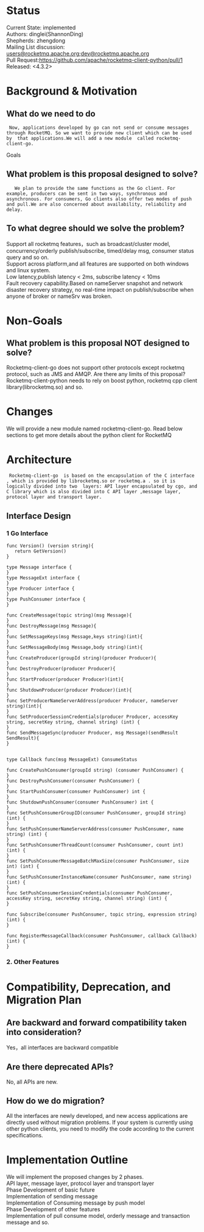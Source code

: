 # Status
Current State: implemented    
Authors: dinglei(ShannonDing)    
Shepherds: zhengdong    
Mailing List discussion: users@rocketmq.apache.org;dev@rocketmq.apache.org   
Pull Request:https://github.com/apache/rocketmq-client-python/pull/1    
Released: <4.3.2>    
# Background & Motivation
## What do we need to do
     Now, applications developed by go can not send or consume messages through RocketMQ. So we want to provide new client which can be used by  that applications.We will add a new module  called rocketmq-client-go.
Goals
## What problem is this proposal designed to solve?
       We plan to provide the same functions as the Go client. For example, producers can be sent in two ways, synchronous and asynchronous. For consumers, Go clients also offer two modes of push and pull.We are also concerned about availability, reliability and delay.
## To what degree should we solve the problem?
 Support all rocketmq features，such as broadcast/cluster model, concurrency/orderly publish/subscribe, timed/delay msg, consumer status query and so on.      
Support across platform,and all features are supported on both windows and linux system.     
Low latency,publish latency < 2ms, subscribe latency < 10ms      
Fault recovery capability.Based on nameServer snapshot and network disaster recovery strategy, no real-time impact on publish/subscribe when anyone of broker or nameSrv was broken.     
# Non-Goals
## What problem is this proposal NOT designed to solve?
 Rocketmq-client-go does not support other protocols except rocketmq  protocol, such as JMS and AMQP.
Are there any limits of this proposal?
Rocketmq-client-python needs to rely on boost python, rocketmq cpp client library(librocketmq.so) and so.
# Changes
We will provide a new module named rocketmq-client-go. Read below sections to get more details about the python client  for RocketMQ
# Architecture
     Rocketmq-client-go  is based on the encapsulation of the C interface , which is provided by librocketmq.so or rocketmq.a . so it is logically divided into two  layers: API layer encapsulated by cgo, and C library which is also divided into C API layer ,message layer, protocol layer and transport layer.


## Interface Design
### 1 Go Interface
```
func Version() (version string){
   return GetVersion()
}

type Message interface {
}
type MessageExt interface {
}
type Producer interface {
}
type PushConsumer interface {
}

func CreateMessage(topic string)(msg Message){
}
func DestroyMessage(msg Message){
}
func SetMessageKeys(msg Message,keys string)(int){
}
func SetMessageBody(msg Message,body string)(int){
}
func CreateProducer(groupId string)(producer Producer){
}
func DestroyProducer(producer Producer){
}
func StartProducer(producer Producer)(int){
}
func ShutdownProducer(producer Producer)(int){
}
func SetProducerNameServerAddress(producer Producer, nameServer string)(int){
}
func SetProducerSessionCredentials(producer Producer, accessKey string, secretKey string, channel string) (int) {
}
func SendMessageSync(producer Producer, msg Message)(sendResult SendResult){
}


type Callback func(msg MessageExt) ConsumeStatus

func CreatePushConsumer(groupId string) (consumer PushConsumer) {
}
func DestroyPushConsumer(consumer PushConsumer) {
}
func StartPushConsumer(consumer PushConsumer) int {
}
func ShutdownPushConsumer(consumer PushConsumer) int {
}
func SetPushConsumerGroupID(consumer PushConsumer, groupId string) (int) {
}
func SetPushConsumerNameServerAddress(consumer PushConsumer, name string) (int) {
}
func SetPushConsumerThreadCount(consumer PushConsumer, count int) (int) {
}
func SetPushConsumerMessageBatchMaxSize(consumer PushConsumer, size int) (int) {
}
func SetPushConsumerInstanceName(consumer PushConsumer, name string) (int) {
}
func SetPushConsumerSessionCredentials(consumer PushConsumer, accessKey string, secretKey string, channel string) (int) {
}

func Subscribe(consumer PushConsumer, topic string, expression string) (int) {
}

func RegisterMessageCallback(consumer PushConsumer, callback Callback) (int) {
}
````


###  2. Other Features
# Compatibility, Deprecation, and Migration Plan   
## Are backward and forward compatibility taken into consideration?
Yes，all  interfaces are backward compatible
## Are there deprecated APIs?
No, all APIs are new.
## How do we do migration?
All the interfaces are newly developed, and new access applications are directly used without migration problems. If your system is currently using other python clients, you need to modify the code according to the current specifications.     
# Implementation Outline
We will implement the proposed changes by 2 phases.     
API layer, message layer, protocol layer and transport layer    
Phase Development of basic future    
Implementation of sending message     
Implementation of Consuming message by push model     
Phase Development of other features     
Implementation of pull consume model,  orderly message and transaction message and so.    



